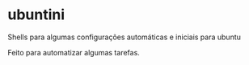 # ubuntini
Shells para algumas configurações automáticas e iniciais para ubuntu

Feito para automatizar algumas tarefas.
